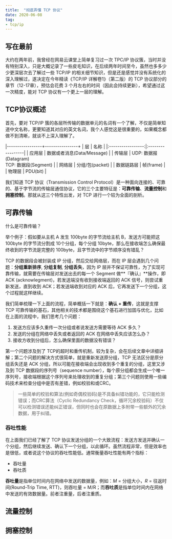 ```yaml
---
title:  "彻底弄懂 TCP 协议"
date: 2020-06-08
tag:
- tcp/ip
---
```


## 写在最前
大约在两年前，我曾经在网易云课堂上简单复习过一次 TPC/IP 协议簇，当时并没有特别深入，只是大概记录了一些皮毛知识，在后续两年时间至今，虽然也多多少少更深层次去了解过一些 TCP/IP 的相关细节知识，但是还是感觉并没有系统化的深入理解过，遂决定在今年精读《TCP/IP 详解卷1》（第二版）的 TCP 协议部分的章节（12-17章），预估会花费 3 个月左右的时间（因此会持续更新），希望通过这一次精度，能对 TCP 协议有一个更上一层的理解。

## TCP协议概述

首先，要对 TCP/IP 簇的各层所传输的数据单元的名词有一个了解，不仅是简单知道中文名称，更要知道其对应的英文名词，我个人感觉这是很重要的，如果概念都做不到清晰，就谈不上深入理解了。

|-----------------+----------------+
| 层              | 名称    |
|:-----------------:|:-----------------|
| 应用层          | 数据或者消息(Data/Message) |
| 传输层          | UDP: 数据报(Datagram)<br> TCP: 数据段(Segment) |
| 网络层          | 分组/包(packet) |
| 数据链路层      | 帧(frame) |
| 物理层          | PDU(bit) |

我们知道 TCP 协议（Transmission Control Protocol）是一种面向连接的、可靠的、基于字节流的传输层通信协议，它的三个主要特征是：**可靠传输**、**流量控制**和**拥塞控制**。那就从这三个特性出发，对 TCP 进行一个较为全面的剖析。

## 可靠传输
什么是可靠传输？

举个例子：假如要从主机 A 发生 100byte 的字节流给主机 B，发送方可能把这 100byte 的字节流分割成 10个分组，每个分组 10byte，那么在接收端怎么确保最终收到的字节流是完整的 100byte，且字节流中的字节顺序没有错乱？

TCP 的数据段会被封装成 IP 分组，然后交给网络层，而在 IP 层会遇到几个问题：**分组重新排序**, **分组复制**, **分组丢失**，因为 IP 层并不保证可靠性，为了实现可靠传输，就需要在传输层对发送出去的每一个 Segment 做**『确认』**操作，即 ACK (acknowlegment)，若发送端没有收到接收端返回的 ACK 信号，则尝试重新发送，直到收到 ACK；若发送端收到对应的 ACK 后，它再发送下一个分组，这个过程就这样继续。

我们简单梳理一下上面的流程，简单概括一下就是：**确认 + 重传**，这就是支撑 TCP 可靠传输的基石，其他相关的技术都是围绕这个基石进行加固与优化，比如在上面的流程中，我们思考几个问题：
1. 发送方应该多久重传一次分组或者说发送方需要等待 ACK 多久？
2. 发送的分组在网络中丢失或者返回的 ACK 在网络中丢失应该怎么办？
3. 接收方收到分组后，怎么确保里面的数据没有错误？

第一个问题涉及到了 TCP的超时和重传机制，较为复杂，会在后续文章中详细讲解；第二个问题的解决方式很简单，就是重新发送原分组，TCP 无法区分是原分组丢失还是 ACK 分组，所以可能在接收端会出现收到多个重复的分组，这里又涉及到 TCP 数据段的序列号（sequence number），每个原分组都会生成一个唯一序列号，接收端根据这个序列号来处理收到的重复分组；第三个问题则使用一些编码技术来检查分组中是否有差错，例如校验和或CRC。

>一些简单的校验和算法(例如奇偶校验码)是不具备纠错功能的，它只能检测错误；而CRC算法（Cyclic Redundancy Check，循环冗余校验码）不仅可以检测错误还能纠正错误，但同时也会在原数据上多附带一些额外的冗余数据，用于纠错。

### 吞吐性能
在上面我们已经了解了 TCP 协议发送分组的一个大致流程：发送方发送并确认一个分组，然后继续发送、确认下一个分组，以此循环。虽然流程非常，但是效率也是很低，或者说这个协议的吞吐性能低。通常衡量吞吐性能有两个指标：
- 吞吐量
- 吞吐质

**吞吐量**是指单位时间内在网络中发送的数据量，例如：*M* = 分组大小，*R* = 往返时间(Round-Trip Time, RTT)，则吞吐量 = M/R；而**吞吐质**是指单位时间内在网络中发送的有效数据量。前者注重量，后者注重质。

## 流量控制
## 拥塞控制